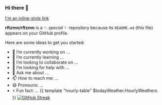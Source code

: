 ### Hi there 👋
[I'm an inline-style link](https://www.google.com)

**rftzmn/rftzmn** is a ✨ _special_ ✨ repository because its `README.md` (this file) appears on your GitHub profile.

Here are some ideas to get you started:

- 🔭 I’m currently working on ...
- 🌱 I’m currently learning ...
- 👯 I’m looking to collaborate on ...
- 🤔 I’m looking for help with ...
- 💬 Ask me about ...
- 📫 How to reach me: ...
- 😄 Pronouns: ...
- ⚡ Fun fact: ...
{{ template "hourly-table" $todayWeather.HourlyWeathers }}
[![GitHub Streak](https://streak-stats.demolab.com?user=rftzmn&theme=dark&hide_border=true&date_format=j%20M%5B%20Y%5D&background=B5DD00&fire=DD5959&currStreakNum=DD0000&sideNums=DD0000&currStreakLabel=FF5D5D&dates=00C4DD&sideLabels=845BDD&stroke=7A71DD&ring=69C8DD)](https://git.io/streak-stats)
